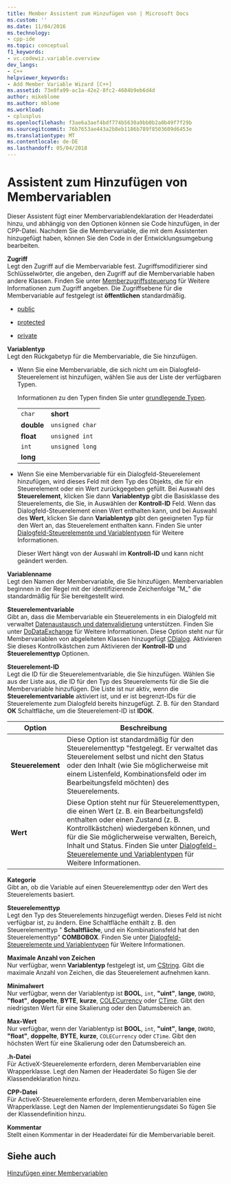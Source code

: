 ```yaml
---
title: Member Assistent zum Hinzufügen von | Microsoft Docs
ms.custom: ''
ms.date: 11/04/2016
ms.technology:
- cpp-ide
ms.topic: conceptual
f1_keywords:
- vc.codewiz.variable.overview
dev_langs:
- C++
helpviewer_keywords:
- Add Member Variable Wizard [C++]
ms.assetid: 73e8fa99-ac1a-42e2-8fc2-4684b9eb6d4d
author: mikeblome
ms.author: mblome
ms.workload:
- cplusplus
ms.openlocfilehash: f3ae6a3aef4bdf774b5630a9bb0b2a0b49f7f29b
ms.sourcegitcommit: 76b7653ae443a2b8eb1186b789f8503609d6453e
ms.translationtype: MT
ms.contentlocale: de-DE
ms.lasthandoff: 05/04/2018
---
```

# <a name="add-member-variable-wizard"></a>Assistent zum Hinzufügen von Membervariablen
Dieser Assistent fügt einer Membervariablendeklaration der Headerdatei hinzu, und abhängig von den Optionen können sie Code hinzufügen, in der CPP-Datei. Nachdem Sie die Membervariable, die mit dem Assistenten hinzugefügt haben, können Sie den Code in der Entwicklungsumgebung bearbeiten.  
  
 **Zugriff**  
 Legt den Zugriff auf die Membervariable fest. Zugriffsmodifizierer sind Schlüsselwörter, die angeben, den Zugriff auf die Membervariable haben andere Klassen. Finden Sie unter [Memberzugriffssteuerung](../cpp/member-access-control-cpp.md) für Weitere Informationen zum Zugriff angeben. Die Zugriffsebene für die Membervariable auf festgelegt ist **öffentlichen** standardmäßig.  
  
-   [public](../cpp/public-cpp.md)  
  
-   [protected](../cpp/protected-cpp.md)  
  
-   [private](../cpp/private-cpp.md)  
  
 **Variablentyp**  
 Legt den Rückgabetyp für die Membervariable, die Sie hinzufügen.  
  
-   Wenn Sie eine Membervariable, die sich nicht um ein Dialogfeld-Steuerelement ist hinzufügen, wählen Sie aus der Liste der verfügbaren Typen.  
  
     Informationen zu den Typen finden Sie unter [grundlegende Typen](../cpp/fundamental-types-cpp.md).  
  
    |||  
    |-|-|  
    |`char`|**short**|  
    |**double**|`unsigned char`|  
    |**float**|`unsigned int`|  
    |`int`|`unsigned long`|  
    |**long**||  
  
-   Wenn Sie eine Membervariable für ein Dialogfeld-Steuerelement hinzufügen, wird dieses Feld mit dem Typ des Objekts, die für ein Steuerelement oder ein Wert zurückgegeben gefüllt. Bei Auswahl des **Steuerelement**, klicken Sie dann **Variablentyp** gibt die Basisklasse des Steuerelements, die Sie, in Auswählen der **Kontroll-ID** Feld. Wenn das Dialogfeld-Steuerelement einen Wert enthalten kann, und bei Auswahl des **Wert**, klicken Sie dann **Variablentyp** gibt den geeigneten Typ für den Wert an, das Steuerelement enthalten kann. Finden Sie unter [Dialogfeld-Steuerelemente und Variablentypen](../ide/dialog-box-controls-and-variable-types.md) für Weitere Informationen.  
  
     Dieser Wert hängt von der Auswahl im **Kontroll-ID** und kann nicht geändert werden.  
  
 **Variablenname**  
 Legt den Namen der Membervariable, die Sie hinzufügen. Membervariablen beginnen in der Regel mit der identifizierende Zeichenfolge "M_" die standardmäßig für Sie bereitgestellt wird.  
  
 **Steuerelementvariable**  
 Gibt an, dass die Membervariable ein Steuerelements in ein Dialogfeld mit verwaltet [Datenaustausch und datenvalidierung](../mfc/dialog-data-exchange-and-validation.md) unterstützen. Finden Sie unter [DoDataExchange](../mfc/reference/cwnd-class.md#dodataexchange) für Weitere Informationen. Diese Option steht nur für Membervariablen von abgeleiteten Klassen hinzugefügt [CDialog](../mfc/reference/cdialog-class.md). Aktivieren Sie dieses Kontrollkästchen zum Aktivieren der **Kontroll-ID** und **Steuerelementtyp** Optionen.  
  
 **Steuerelement-ID**  
 Legt die ID für die Steuerelementvariable, die Sie hinzufügen. Wählen Sie aus der Liste aus, die ID für den Typ des Steuerelements für die Sie die Membervariable hinzufügen. Die Liste ist nur aktiv, wenn die **Steuerelementvariable** aktiviert ist, und er ist begrenzt-IDs für die Steuerelemente zum Dialogfeld bereits hinzugefügt. Z. B. für den Standard **OK** Schaltfläche, um die Steuerelement-ID ist **IDOK**.  
  
|Option|Beschreibung|  
|------------|-----------------|  
|**Steuerelement**|Diese Option ist standardmäßig für den Steuerelementtyp "festgelegt. Er verwaltet das Steuerelement selbst und nicht den Status oder den Inhalt (wie Sie möglicherweise mit einem Listenfeld, Kombinationsfeld oder im Bearbeitungsfeld möchten) des Steuerelements.|  
|**Wert**|Diese Option steht nur für Steuerelementtypen, die einen Wert (z. B. ein Bearbeitungsfeld) enthalten oder einen Zustand (z. B. Kontrollkästchen) wiedergeben können, und für die Sie möglicherweise verwalten, Bereich, Inhalt und Status. Finden Sie unter [Dialogfeld-Steuerelemente und Variablentypen](../ide/dialog-box-controls-and-variable-types.md) für Weitere Informationen.|  
  
 **Kategorie**  
 Gibt an, ob die Variable auf einen Steuerelementtyp oder den Wert des Steuerelements basiert.  
  
 **Steuerelementtyp**  
 Legt den Typ des Steuerelements hinzugefügt werden. Dieses Feld ist nicht verfügbar ist, zu ändern. Eine Schaltfläche enthält z. B. den Steuerelementtyp " **Schaltfläche**, und ein Kombinationsfeld hat den Steuerelementtyp" **COMBOBOX**. Finden Sie unter [Dialogfeld-Steuerelemente und Variablentypen](../ide/dialog-box-controls-and-variable-types.md) für Weitere Informationen.  
  
 **Maximale Anzahl von Zeichen**  
 Nur verfügbar, wenn **Variablentyp** festgelegt ist, um [CString](../atl-mfc-shared/reference/cstringt-class.md). Gibt die maximale Anzahl von Zeichen, die das Steuerelement aufnehmen kann.  
  
 **Minimalwert**  
 Nur verfügbar, wenn der Variablentyp ist **BOOL**, `int`, **"uint"**, **lange**, `DWORD`, **"float"**, **doppelte**, **BYTE**, **kurze**, [COLECurrency](../mfc/reference/colecurrency-class.md) oder [CTime](../atl-mfc-shared/reference/ctime-class.md). Gibt den niedrigsten Wert für eine Skalierung oder den Datumsbereich an.  
  
 **Max-Wert**  
 Nur verfügbar, wenn der Variablentyp ist **BOOL**, `int`, **"uint"**, **lange**, `DWORD`, **"float"**, **doppelte**, **BYTE**, **kurze**, `COLECurrency` oder `CTime`. Gibt den höchsten Wert für eine Skalierung oder den Datumsbereich an.  
  
 **.h-Datei**  
 Für ActiveX-Steuerelemente erfordern, deren Membervariablen eine Wrapperklasse. Legt den Namen der Headerdatei So fügen Sie der Klassendeklaration hinzu.  
  
 **CPP-Datei**  
 Für ActiveX-Steuerelemente erfordern, deren Membervariablen eine Wrapperklasse. Legt den Namen der Implementierungsdatei So fügen Sie der Klassendefinition hinzu.  
  
 **Kommentar**  
 Stellt einen Kommentar in der Headerdatei für die Membervariable bereit.  
  
## <a name="see-also"></a>Siehe auch  
 [Hinzufügen einer Membervariablen](../ide/adding-a-member-variable-visual-cpp.md)